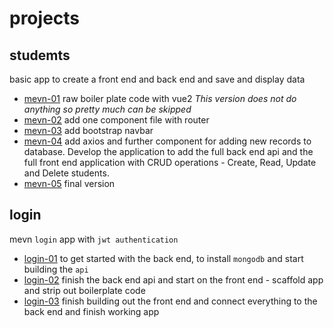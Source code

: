 # projects

## studemts

basic app to create a front end and back end and save and display data

- [mevn-01](students/mevn-01) raw boiler plate code with vue2 *This version does not do anything so pretty much can be skipped*
- [mevn-02](students/mevn-02-vue3-template) add one component file with router
- [mevn-03](students/mevn-03) add bootstrap navbar
- [mevn-04](students/mevn-04) add axios and further component for adding new records to database.  Develop the application to add the full back end api and the full front end application with CRUD operations - Create, Read, Update and Delete students.
- [mevn-05](students/mevn-05) final version

## login

mevn `login` app with `jwt authentication` 

- [login-01](login/login-01) to get started with the back end, to install `mongodb` and start building the `api`
- [login-02](login/login-02) finish the back end api and start on the front end - scaffold app and strip out boilerplate code
- [login-03](login/login-03) finish building out the front end and connect everything to the back end and finish working app 